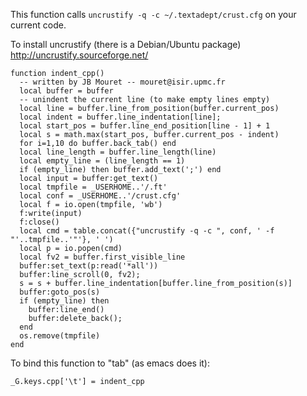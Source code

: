 This function calls `uncrustify -q -c ~/.textadept/crust.cfg` on your current
code.

To install uncrustify (there is a Debian/Ubuntu package)
http://uncrustify.sourceforge.net/

    function indent_cpp()
      -- written by JB Mouret -- mouret@isir.upmc.fr
      local buffer = buffer
      -- unindent the current line (to make empty lines empty)
      local line = buffer.line_from_position(buffer.current_pos)
      local indent = buffer.line_indentation[line];
      local start_pos = buffer.line_end_position[line - 1] + 1
      local s = math.max(start_pos, buffer.current_pos - indent)
      for i=1,10 do buffer.back_tab() end
      local line_length = buffer.line_length(line)
      local empty_line = (line_length == 1)
      if (empty_line) then buffer.add_text(';') end
      local input = buffer:get_text()
      local tmpfile = _USERHOME..'/.ft'
      local conf = _USERHOME..'/crust.cfg'
      local f = io.open(tmpfile, 'wb')
      f:write(input)
      f:close()
      local cmd = table.concat({"uncrustify -q -c ", conf, ' -f "'..tmpfile..'"'}, ' ')
      local p = io.popen(cmd)
      local fv2 = buffer.first_visible_line
      buffer:set_text(p:read('*all'))
      buffer:line_scroll(0, fv2);
      s = s + buffer.line_indentation[buffer.line_from_position(s)]
      buffer:goto_pos(s)
      if (empty_line) then
        buffer:line_end()
        buffer:delete_back();
      end
      os.remove(tmpfile)
    end

To bind this function to "tab" (as emacs does it):

    _G.keys.cpp['\t'] = indent_cpp
